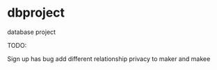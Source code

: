 dbproject
=========

database project

TODO:

Sign up has bug
add different relationship privacy to maker and makee
